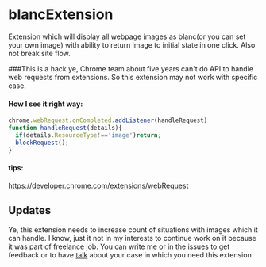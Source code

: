# blancExtension
Extension which will display all webpage images as blanc(or you can set your own image) with ability to return image to initial state in one click.
Also not break site flow.
      
###This is a hack
ye, Chrome team about five years can't do API to handle web requests from extensions. So this extension may not work with specific case.
#### How I see it right way:
```javascript
chrome.webRequest.onCompleted.addListener(handleRequest)
function handleRequest(details){
  if(details.ResourceType!=='image')return;
  blockRequest();
}
```
#### tips:
https://developer.chrome.com/extensions/webRequest
## Updates
Ye, this extension needs to increase count of situations with images which it can handle. I know, just it not in my interests to continue work on it because it was part of freelance job. You can write me or in the [issues](https://github.com/bisqet/blancExtension/issues) to get feedback or to have [talk](https://github.com/bisqet) about your case in which you need this extension
